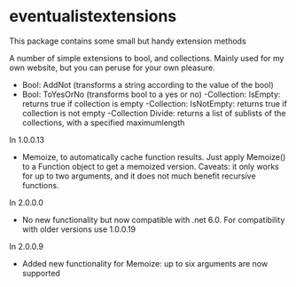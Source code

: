 ﻿# eventualistextensions
This package contains some small but handy extension methods


A number of simple extensions to bool, and collections. Mainly used for my own website, but you can peruse for your own pleasure.
- Bool: AddNot (transforms a string according to the value of the bool)
- Bool: ToYesOrNo (transforms bool to a yes or no)
-Collection: IsEmpty: returns true if collection is empty
-Collection: IsNotEmpty: returns true if collection is not empty
-Collection Divide: returns a list of sublists of the collections, with a specified maximumlength

In 1.0.0.13

- Memoize, to automatically cache function results. Just apply Memoize() to a Function object to get a memoized version. Caveats: it only works for up to two arguments, and it does not much benefit recursive functions.

In 2.0.0.0

- No new functionality but now compatible with .net 6.0. For compatibility with older versions use 1.0.0.19</Description>
    
In 2.0.0.9

- Added new functionality for Memoize: up to six arguments are now supported